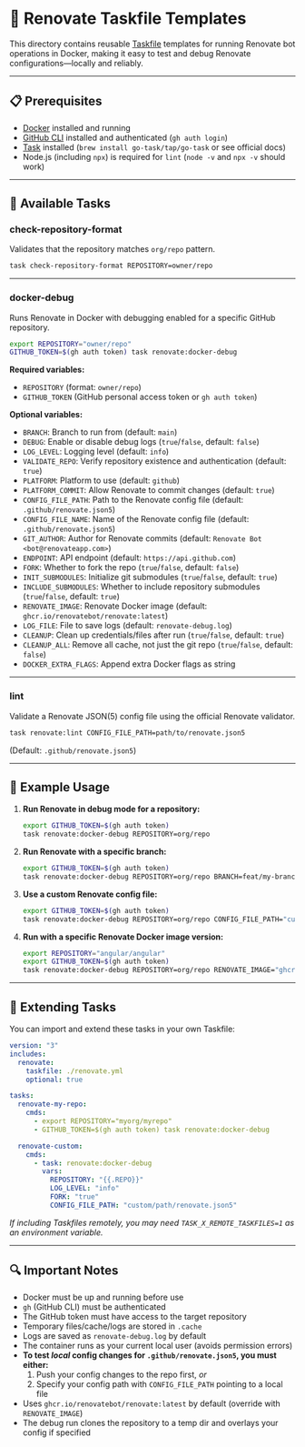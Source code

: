 # 🤖 Renovate Taskfile Templates

This directory contains reusable [Taskfile](https://taskfile.dev/) templates
for running Renovate bot operations in Docker, making it easy to test and debug
Renovate configurations—locally and reliably.

---

## 📋 Prerequisites

- [Docker](https://www.docker.com/get-started) installed and running
- [GitHub CLI](https://cli.github.com/) installed and authenticated (`gh auth login`)
- [Task](https://taskfile.dev/) installed
  (`brew install go-task/tap/go-task` or see official docs)
- Node.js (including `npx`) is required for `lint`
  (`node -v` and `npx -v` should work)

---

## 🎯 Available Tasks

### check-repository-format

Validates that the repository matches `org/repo` pattern.

```sh
task check-repository-format REPOSITORY=owner/repo
```

---

### docker-debug

Runs Renovate in Docker with debugging enabled for a specific GitHub repository.

```bash
export REPOSITORY="owner/repo"
GITHUB_TOKEN=$(gh auth token) task renovate:docker-debug
```

**Required variables:**

- `REPOSITORY` (format: `owner/repo`)
- `GITHUB_TOKEN` (GitHub personal access token or `gh auth token`)

**Optional variables:**

- `BRANCH`: Branch to run from (default: `main`)
- `DEBUG`: Enable or disable debug logs (`true`/`false`, default: `false`)
- `LOG_LEVEL`: Logging level (default: `info`)
- `VALIDATE_REPO`: Verify repository existence and authentication (default: `true`)
- `PLATFORM`: Platform to use (default: `github`)
- `PLATFORM_COMMIT`: Allow Renovate to commit changes (default: `true`)
- `CONFIG_FILE_PATH`: Path to the Renovate config file (default: `.github/renovate.json5`)
- `CONFIG_FILE_NAME`: Name of the Renovate config file (default: `.github/renovate.json5`)
- `GIT_AUTHOR`: Author for Renovate commits (default: `Renovate Bot <bot@renovateapp.com>`)
- `ENDPOINT`: API endpoint (default: `https://api.github.com`)
- `FORK`: Whether to fork the repo (`true`/`false`, default: `false`)
- `INIT_SUBMODULES`: Initialize git submodules (`true`/`false`, default: `true`)
- `INCLUDE_SUBMODULES`: Whether to include repository submodules
  (`true`/`false`, default: `true`)
- `RENOVATE_IMAGE`: Renovate Docker image (default: `ghcr.io/renovatebot/renovate:latest`)
- `LOG_FILE`: File to save logs (default: `renovate-debug.log`)
- `CLEANUP`: Clean up credentials/files after run (`true`/`false`, default: `true`)
- `CLEANUP_ALL`: Remove all cache, not just the git repo
  (`true`/`false`, default: `false`)
- `DOCKER_EXTRA_FLAGS`: Append extra Docker flags as string

---

### lint

Validate a Renovate JSON(5) config file using the official Renovate validator.

```sh
task renovate:lint CONFIG_FILE_PATH=path/to/renovate.json5
```

(Default: `.github/renovate.json5`)

---

## 📝 Example Usage

1. **Run Renovate in debug mode for a repository:**

   ```bash
   export GITHUB_TOKEN=$(gh auth token)
   task renovate:docker-debug REPOSITORY=org/repo
   ```

1. **Run Renovate with a specific branch:**

   ```bash
   export GITHUB_TOKEN=$(gh auth token)
   task renovate:docker-debug REPOSITORY=org/repo BRANCH=feat/my-branch
   ```

1. **Use a custom Renovate config file:**

   ```bash
   export GITHUB_TOKEN=$(gh auth token)
   task renovate:docker-debug REPOSITORY=org/repo CONFIG_FILE_PATH="custom-renovate.json5"
   ```

1. **Run with a specific Renovate Docker image version:**

   ```bash
   export REPOSITORY="angular/angular"
   export GITHUB_TOKEN=$(gh auth token)
   task renovate:docker-debug REPOSITORY=org/repo RENOVATE_IMAGE="ghcr.io/renovatebot/renovate:35.69.3"
   ```

---

## 🔧 Extending Tasks

You can import and extend these tasks in your own Taskfile:

```yaml
version: "3"
includes:
  renovate:
    taskfile: ./renovate.yml
    optional: true

tasks:
  renovate-my-repo:
    cmds:
      - export REPOSITORY="myorg/myrepo"
      - GITHUB_TOKEN=$(gh auth token) task renovate:docker-debug

  renovate-custom:
    cmds:
      - task: renovate:docker-debug
        vars:
          REPOSITORY: "{{.REPO}}"
          LOG_LEVEL: "info"
          FORK: "true"
          CONFIG_FILE_PATH: "custom/path/renovate.json5"
```

_If including Taskfiles remotely, you may need `TASK_X_REMOTE_TASKFILES=1`
as an environment variable._

---

## 🔍 Important Notes

- Docker must be up and running before use
- `gh` (GitHub CLI) must be authenticated
- The GitHub token must have access to the target repository
- Temporary files/cache/logs are stored in `.cache`
- Logs are saved as `renovate-debug.log` by default
- The container runs as your current local user (avoids permission errors)
- **To test _local_ config changes for `.github/renovate.json5`, you must either:**
  1. Push your config changes to the repo first, _or_
  1. Specify your config path with `CONFIG_FILE_PATH` pointing to a local file
- Uses `ghcr.io/renovatebot/renovate:latest` by default (override with `RENOVATE_IMAGE`)
- The debug run clones the repository to a temp dir and overlays your config if specified
